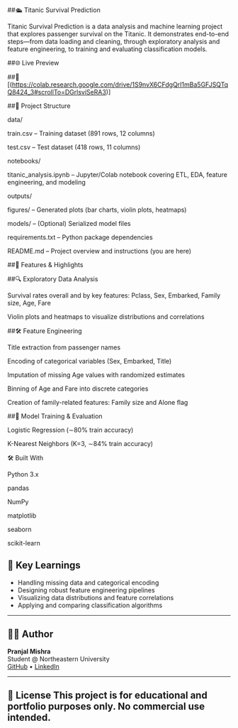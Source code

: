 ##🛳️ Titanic Survival Prediction

Titanic Survival Prediction is a data analysis and machine learning project that explores passenger survival on the Titanic. It demonstrates end-to-end steps—from data loading and cleaning, through exploratory analysis and feature engineering, to training and evaluating classification models.

##🌐 Live Preview

##🔗 [(https://colab.research.google.com/drive/1S9nvX6CFdgQrI1mBa5GFJSQTqQ8424_3#scrollTo=DGrlsviSeRA3)]

##📁 Project Structure

data/

train.csv – Training dataset (891 rows, 12 columns)

test.csv  – Test dataset (418 rows, 11 columns)

notebooks/

titanic_analysis.ipynb – Jupyter/Colab notebook covering ETL, EDA, feature engineering, and modeling

outputs/

figures/ – Generated plots (bar charts, violin plots, heatmaps)

models/  – (Optional) Serialized model files

requirements.txt – Python package dependencies

README.md        – Project overview and instructions (you are here)


##🎯 Features & Highlights

##🔍 Exploratory Data Analysis

Survival rates overall and by key features: Pclass, Sex, Embarked, Family size, Age, Fare

Violin plots and heatmaps to visualize distributions and correlations

##🛠️ Feature Engineering

Title extraction from passenger names

Encoding of categorical variables (Sex, Embarked, Title)

Imputation of missing Age values with randomized estimates

Binning of Age and Fare into discrete categories

Creation of family-related features: Family size and Alone flag

##🤖 Model Training & Evaluation

Logistic Regression (∼80% train accuracy)

K-Nearest Neighbors (K=3, ∼84% train accuracy)

🛠️ Built With

Python 3.x

pandas

NumPy

matplotlib

seaborn

scikit-learn

## 🔎 Key Learnings

- Handling missing data and categorical encoding  
- Designing robust feature engineering pipelines  
- Visualizing data distributions and feature correlations  
- Applying and comparing classification algorithms  

---


## 👨‍💻 Author

**Pranjal Mishra**  
Student @ Northeastern University  
[GitHub](https://github.com/pranjalmishra) • [LinkedIn](https://www.linkedin.com/in/pranjalmishra)

---

📄 License
This project is for educational and portfolio purposes only. No commercial use intended.
---
